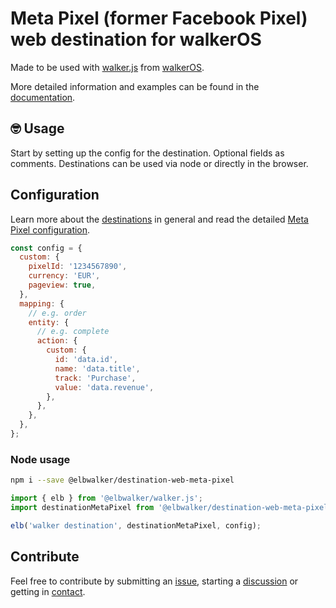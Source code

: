 # Meta Pixel (former Facebook Pixel) web destination for walkerOS

Made to be used with
[walker.js](https://www.npmjs.com/package/@elbwalker/walker.js) from
[walkerOS](https://github.com/elbwalker/walkerOS).

More detailed information and examples can be found in the
[documentation](https://www.elbwalker.com/docs/destinations/web/meta-pixel).

## 🤓 Usage

Start by setting up the config for the destination. Optional fields as comments.
Destinations can be used via node or directly in the browser.

## Configuration

Learn more about the
[destinations](https://www.elbwalker.com/docs/destinations/) in general and read
the detailed
[Meta Pixel configuration](https://www.elbwalker.com/docs/destinations/web/meta-pixel#configuration).

```js
const config = {
  custom: {
    pixelId: '1234567890',
    currency: 'EUR',
    pageview: true,
  },
  mapping: {
    // e.g. order
    entity: {
      // e.g. complete
      action: {
        custom: {
          id: 'data.id',
          name: 'data.title',
          track: 'Purchase',
          value: 'data.revenue',
        },
      },
    },
  },
};
```

### Node usage

```sh
npm i --save @elbwalker/destination-web-meta-pixel
```

```ts
import { elb } from '@elbwalker/walker.js';
import destinationMetaPixel from '@elbwalker/destination-web-meta-pixel';

elb('walker destination', destinationMetaPixel, config);
```

## Contribute

Feel free to contribute by submitting an
[issue](https://github.com/elbwalker/walkerOS/issues), starting a
[discussion](https://github.com/elbwalker/walkerOS/discussions) or getting in
[contact](https://calendly.com/elb-alexander/30min).
